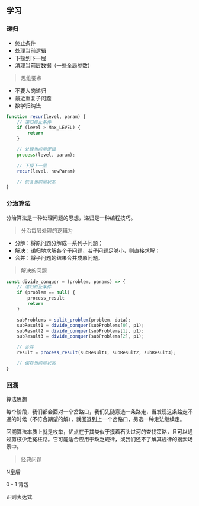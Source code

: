 ## 学习

### 递归

- 终止条件
- 处理当前逻辑
- 下探到下一层
- 清理当前层数据（一些全局参数）

> 思维要点

- 不要人肉递归
- 最近重复子问题
- 数学归纳法

```js
function recur(level, param) {
    // 递归终止条件
    if (level > Max_LEVEL) {
        return
    }

    // 处理当前层逻辑
    process(level, param);

    // 下探下一层
    recur(level, newParam)

    // 恢复当前层状态
}
```

### 分治算法

分治算法是一种处理问题的思想，递归是一种编程技巧。

> 分治每层处理的逻辑为
  
- 分解：将原问题分解成一系列子问题；
- 解决：递归地求解各个子问题，若子问题足够小，则直接求解；
- 合并：将子问题的结果合并成原问题。

> 解决的问题

```js
const divide_conquer = (problem, params) => {
    // 递归终止条件
    if (problem == null) {
        process_result
        return
    }

    subProblems = split_problem(problem, data);
    subResult1 = divide_conquer(subProblems[0], p1);
    subResult2 = divide_conquer(subProblems[1], p1);
    subResult3 = divide_conquer(subProblems[2], p1);

    // 合并
    result = process_result(subResult1, subResult2, subResult3);

    // 保存当前层状态
}
```

### 回溯

算法思想

每个阶段，我们都会面对一个岔路口，我们先随意选一条路走，当发现这条路走不通的时候（不符合期望的解），就回退到上一个岔路口，另选一种走法继续走。

回溯算法本质上就是枚举，优点在于其类似于摸着石头过河的查找策略，且可以通过剪枝少走冤枉路。它可能适合应用于缺乏规律，或我们还不了解其规律的搜索场景中。

> 经典问题

N皇后

0 - 1 背包

正则表达式